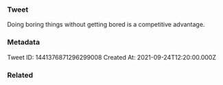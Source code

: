 ### Tweet
Doing boring things without getting bored is a competitive advantage.

### Metadata
Tweet ID: 1441376871296299008
Created At: 2021-09-24T12:20:00.000Z

### Related


